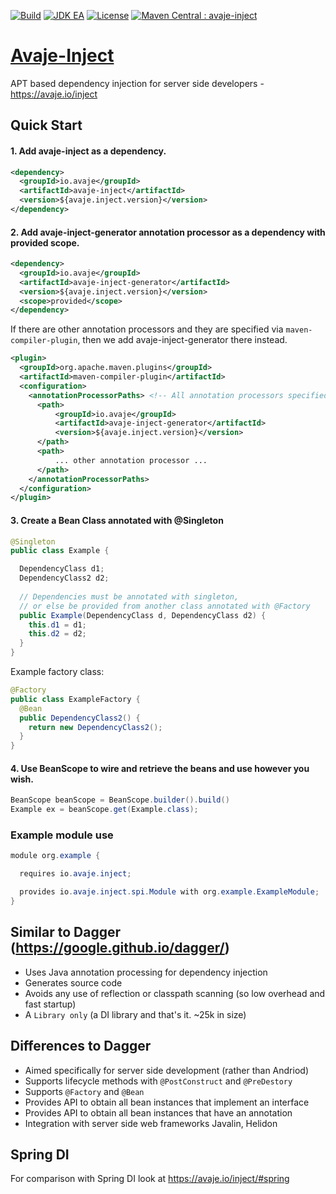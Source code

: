 [![Build](https://github.com/avaje/avaje-inject/actions/workflows/build.yml/badge.svg)](https://github.com/avaje/avaje-inject/actions/workflows/build.yml)
[![JDK EA](https://github.com/avaje/avaje-inject/actions/workflows/jdk-ea.yml/badge.svg)](https://github.com/avaje/avaje-inject/actions/workflows/jdk-ea.yml)
[![License](https://img.shields.io/badge/License-Apache%202.0-blue.svg)](https://github.com/avaje/avaje-inject/blob/master/LICENSE)
[![Maven Central : avaje-inject](https://maven-badges.herokuapp.com/maven-central/io.avaje/avaje-inject/badge.svg)](https://maven-badges.herokuapp.com/maven-central/io.avaje/avaje-inject)

# [Avaje-Inject](https://avaje.io/inject)
APT based dependency injection for server side developers - https://avaje.io/inject

## Quick Start
#### 1. Add avaje-inject as a dependency.
```xml
<dependency>
  <groupId>io.avaje</groupId>
  <artifactId>avaje-inject</artifactId>
  <version>${avaje.inject.version}</version>
</dependency>
```
#### 2. Add avaje-inject-generator annotation processor as a dependency with provided scope.
```xml
<dependency>
  <groupId>io.avaje</groupId>
  <artifactId>avaje-inject-generator</artifactId>
  <version>${avaje.inject.version}</version>
  <scope>provided</scope>
</dependency>
```
If there are other annotation processors and they are specified via `maven-compiler-plugin`, then we add avaje-inject-generator there instead.
```xml
<plugin>
  <groupId>org.apache.maven.plugins</groupId>
  <artifactId>maven-compiler-plugin</artifactId>
  <configuration>
    <annotationProcessorPaths> <!-- All annotation processors specified here -->
      <path>
          <groupId>io.avaje</groupId>
          <artifactId>avaje-inject-generator</artifactId>
          <version>${avaje.inject.version}</version>
      </path>
      <path>
          ... other annotation processor ...
      </path>
    </annotationProcessorPaths>
  </configuration>
</plugin>
```
#### 3. Create a Bean Class annotated with @Singleton
```java
@Singleton
public class Example {

  DependencyClass d1;
  DependencyClass2 d2;
  
  // Dependencies must be annotated with singleton,
  // or else be provided from another class annotated with @Factory
  public Example(DependencyClass d, DependencyClass d2) {
    this.d1 = d1;
    this.d2 = d2;
  }
}
```
Example factory class:
```java
@Factory
public class ExampleFactory {
  @Bean
  public DependencyClass2() {
    return new DependencyClass2();
  }
}
```

#### 4. Use BeanScope to wire and retrieve the beans and use however you wish.
```java
BeanScope beanScope = BeanScope.builder().build()
Example ex = beanScope.get(Example.class);
```

### Example module use
```java
module org.example {

  requires io.avaje.inject;

  provides io.avaje.inject.spi.Module with org.example.ExampleModule;
}
```

## Similar to Dagger (https://google.github.io/dagger/)

- Uses Java annotation processing for dependency injection
- Generates source code
- Avoids any use of reflection or classpath scanning (so low overhead and fast startup)
- A `Library only` (a DI library and that's it. ~25k in size)


## Differences to Dagger

- Aimed specifically for server side development (rather than Andriod)
- Supports lifecycle methods with `@PostConstruct` and `@PreDestory`
- Supports `@Factory` and `@Bean`
- Provides API to obtain all bean instances that implement an interface
- Provides API to obtain all bean instances that have an annotation
- Integration with server side web frameworks Javalin, Helidon

## Spring DI

For comparison with Spring DI look at https://avaje.io/inject/#spring
